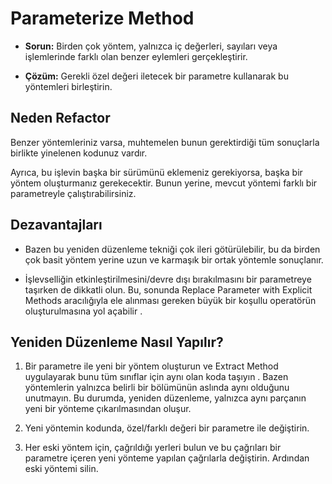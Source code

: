 # Parameterize Method

- **Sorun:** Birden çok yöntem, yalnızca iç değerleri, sayıları veya işlemlerinde farklı olan benzer eylemleri gerçekleştirir.

- **Çözüm:** Gerekli özel değeri iletecek bir parametre kullanarak bu yöntemleri birleştirin.

## Neden Refactor

Benzer yöntemleriniz varsa, muhtemelen bunun gerektirdiği tüm sonuçlarla birlikte yinelenen kodunuz vardır.

Ayrıca, bu işlevin başka bir sürümünü eklemeniz gerekiyorsa, başka bir yöntem oluşturmanız gerekecektir. Bunun yerine, mevcut yöntemi farklı bir parametreyle çalıştırabilirsiniz.

## Dezavantajları

- Bazen bu yeniden düzenleme tekniği çok ileri götürülebilir, bu da birden çok basit yöntem yerine uzun ve karmaşık bir ortak yöntemle sonuçlanır.

- İşlevselliğin etkinleştirilmesini/devre dışı bırakılmasını bir parametreye taşırken de dikkatli olun. Bu, sonunda  Replace Parameter with Explicit Methods aracılığıyla ele alınması gereken büyük bir koşullu operatörün oluşturulmasına yol açabilir .

## Yeniden Düzenleme Nasıl Yapılır?

1. Bir parametre ile yeni bir yöntem oluşturun ve Extract Method uygulayarak bunu tüm sınıflar için aynı olan koda taşıyın . Bazen yöntemlerin yalnızca belirli bir bölümünün aslında aynı olduğunu unutmayın. Bu durumda, yeniden düzenleme, yalnızca aynı parçanın yeni bir yönteme çıkarılmasından oluşur.

2. Yeni yöntemin kodunda, özel/farklı değeri bir parametre ile değiştirin.

3. Her eski yöntem için, çağrıldığı yerleri bulun ve bu çağrıları bir parametre içeren yeni yönteme yapılan çağrılarla değiştirin. Ardından eski yöntemi silin.
